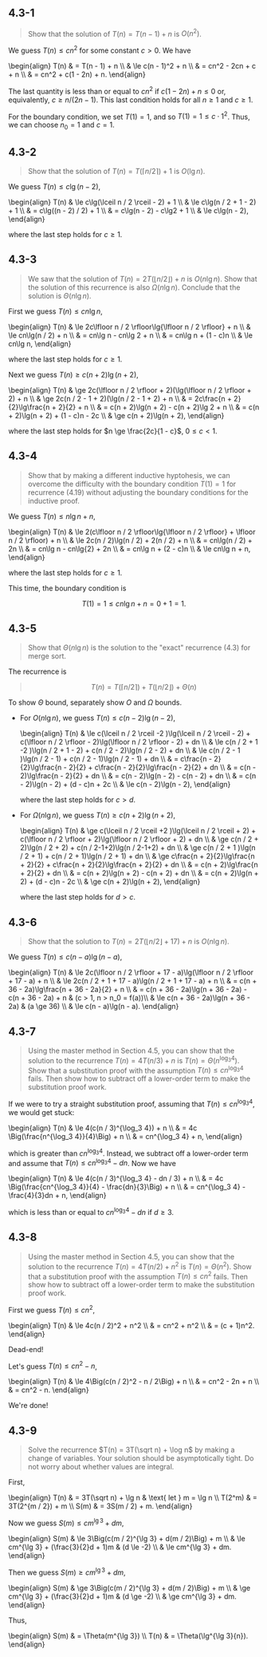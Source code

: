 ## 4.3-1

> Show that the solution of $T(n) = T(n - 1) + n$ is $O(n^2)$.

We guess $T(n) \le cn^2$ for some constant $c > 0$. We have

\begin{align}
T(n) & =   T(n - 1) + n \\\\
     & \le c(n - 1)^2 + n \\\\
     & =   cn^2 - 2cn + c + n \\\\
     & =   cn^2 + c(1 - 2n) + n.
\end{align}

The last quantity is less than or equal to $cn^2$ if $c(1 - 2n) + n \le 0$ or, equivalently, $c \ge n / (2n - 1)$. This last condition holds for all $n \ge 1$ and $c \ge 1$.

For the boundary condition, we set $T(1) = 1$, and so $T(1) = 1 \le c \cdot 1^2$. Thus, we can choose $n_0 = 1$ and $c = 1$.

## 4.3-2

> Show that the solution of $T(n) = T(\lceil n / 2 \rceil) + 1$ is $O(\lg n)$.

We guess $T(n) \le c\lg(n - 2)$,

\begin{align}
T(n) & \le c\lg(\lceil n / 2 \rceil - 2) + 1 \\\\
     & \le c\lg(n / 2 + 1 - 2) + 1 \\\\
     & =   c\lg((n - 2) / 2) + 1 \\\\
     & =   c\lg(n - 2) - c\lg2 + 1 \\\\
     & \le c\lg(n - 2),
\end{align}

where the last step holds for $c \ge 1$.

## 4.3-3

> We saw that the solution of $T(n) = 2T(\lfloor n / 2 \rfloor) + n$ is $O(n\lg n)$. Show that the solution of this recurrence is also $\Omega(n\lg n)$. Conclude that the solution is $\Theta(n\lg n)$.

First we guess $T(n) \le cn\lg n$,

\begin{align}
T(n) & \le 2c\lfloor n / 2 \rfloor\lg{\lfloor n / 2 \rfloor} + n \\\\
     & \le cn\lg(n / 2) + n \\\\
     & =   cn\lg n - cn\lg 2 + n \\\\
     & =   cn\lg n + (1 - c)n \\\\
     & \le cn\lg n, 
\end{align}

where the last step holds for $c \ge 1$.

Next we guess $T(n) \ge c(n + 2)\lg(n + 2)$,

\begin{align}
T(n) & \ge 2c(\lfloor n / 2 \rfloor + 2)(\lg(\lfloor n / 2 \rfloor + 2) + n \\\\
     & \ge 2c(n / 2 - 1 + 2)(\lg(n / 2 - 1 + 2) + n \\\\
     & =   2c\frac{n + 2}{2}\lg\frac{n + 2}{2} + n \\\\
     & =   c(n + 2)\lg(n + 2) - c(n + 2)\lg 2 + n \\\\
     & =   c(n + 2)\lg(n + 2) + (1 - c)n - 2c \\\\
     & \ge c(n + 2)\lg(n + 2), 
\end{align}

where the last step holds for $n \ge \frac{2c}{1 - c}$, $0 \le c < 1$.

## 4.3-4

> Show that by making a different inductive hyptohesis, we can overcome the difficulty with the boundary condition $T(1) = 1$ for recurrence $\text{(4.19)}$ without adjusting the boundary conditions for the inductive proof.

We guess $T(n) \le n\lg n + n$,

\begin{align}
T(n) & \le 2(c\lfloor n / 2 \rfloor\lg{\lfloor n / 2 \rfloor} + \lfloor n / 2 \rfloor) + n \\\\
     & \le 2c(n / 2)\lg(n / 2) + 2(n / 2) + n \\\\
     & =   cn\lg(n / 2) + 2n \\\\
     & =   cn\lg n - cn\lg{2} + 2n \\\\
     & =   cn\lg n + (2 - c)n \\\\
     & \le cn\lg n + n, 
\end{align}

where the last step holds for $c \ge 1$.

This time, the boundary condition is

$$T(1) = 1 \le cn\lg n + n = 0 + 1 = 1.$$

## 4.3-5

> Show that $\Theta(n\lg n)$ is the solution to the "exact" recurrence $\text{(4.3)}$ for merge sort.

The recurrence is

> $$T(n) = T(\lceil n / 2 \rceil) + T(\lfloor n / 2 \rfloor) + \Theta(n) \tag{4.3}$$

To show $\Theta$ bound, separately show $O$ and $\Omega$ bounds.

- For $O(n\lg n)$, we guess $T(n) \le c(n - 2)\lg(n - 2)$,

    \begin{align}
    T(n) & \le c(\lceil n / 2 \rceil -2 )\lg(\lceil n / 2 \rceil - 2) + c(\lfloor n / 2 \rfloor - 2)\lg(\lfloor n / 2 \rfloor - 2) + dn \\\\
         & \le c(n / 2 + 1 -2 )\lg(n / 2 + 1 - 2) + c(n / 2 - 2)\lg(n / 2 - 2) + dn \\\\
         & \le c(n / 2 - 1 )\lg(n / 2 - 1) + c(n / 2 - 1)\lg(n / 2 - 1) + dn \\\\
         & =   c\frac{n - 2}{2}\lg\frac{n - 2}{2} + c\frac{n - 2}{2}\lg\frac{n - 2}{2} + dn \\\\
         & =   c(n - 2)\lg\frac{n - 2}{2} + dn \\\\
         & =   c(n - 2)\lg(n - 2) - c(n - 2) + dn \\\\
         & =   c(n - 2)\lg(n - 2) + (d - c)n + 2c \\\\
         & \le c(n - 2)\lg(n - 2),
    \end{align}

    where the last step holds for $c > d$.

- For $\Omega(n\lg n)$, we guess $T(n) \ge c(n + 2)\lg (n + 2)$,

    \begin{align}
    T(n) & \ge c(\lceil n / 2 \rceil +2 )\lg(\lceil n / 2 \rceil + 2) + c(\lfloor n / 2 \rfloor + 2)\lg(\lfloor n / 2 \rfloor + 2) + dn \\\\
         & \ge c(n / 2 + 2)\lg(n / 2 + 2) + c(n / 2-1+2)\lg(n / 2-1+2) + dn \\\\
         & \ge c(n / 2 + 1 )\lg(n / 2 + 1) + c(n / 2 + 1)\lg(n / 2 + 1) + dn \\\\
         & \ge c\frac{n + 2}{2}\lg\frac{n + 2}{2} + c\frac{n + 2}{2}\lg\frac{n + 2}{2} + dn \\\\
         & =   c(n + 2)\lg\frac{n + 2}{2} + dn \\\\
         & =   c(n + 2)\lg(n + 2) - c(n + 2) + dn \\\\
         & =   c(n + 2)\lg(n + 2) + (d - c)n - 2c \\\\
         & \ge c(n + 2)\lg(n + 2),
    \end{align}
    
    where the last step holds for $d > c$.

## 4.3-6

> Show that the solution to $T(n) = 2T(\lfloor n / 2 \rfloor + 17) + n$ is $O(n\lg n)$.

We guess $T(n) \le c(n - a)\lg(n - a)$,

\begin{align}
T(n) & \le 2c(\lfloor n / 2 \rfloor + 17 - a)\lg(\lfloor n / 2 \rfloor + 17 - a) + n \\\\
     & \le 2c(n / 2 + 1 + 17 - a)\lg(n / 2 + 1 + 17 - a) + n \\\\
     & =   c(n + 36 - 2a)\lg\frac{n + 36 - 2a}{2} + n \\\\
     & =   c(n + 36 - 2a)\lg(n + 36 - 2a) - c(n + 36 - 2a) + n & (c > 1, n > n_0 = f(a))\\\\
     & \le c(n + 36 - 2a)\lg(n + 36 - 2a) & (a \ge 36) \\\\
     & \le c(n - a)\lg(n - a).
\end{align}

## 4.3-7

> Using the master method in Section 4.5, you can show that the solution to the recurrence $T(n) = 4T(n / 3) + n$ is $T(n) = \Theta(n^{\log_3 4})$. Show that a substitution proof with the assumption $T(n) \le cn^{\log_{3}4}$ fails. Then show how to subtract off a lower-order term to make the substitution proof work.

If we were to try a straight substitution proof, assuming that $T(n) \le cn^{\log_3 4}$, we would get stuck:

\begin{align}
T(n) & \le 4(c(n / 3)^{\log_3 4}) + n \\\\
     & =   4c \Big(\frac{n^{\log_3 4}}{4}\Big) + n \\\\
     & =   cn^{\log_3 4} + n,
\end{align}

which is greater than $cn^{\log_3 4}$. Instead, we subtract off a lower-order term and assume that $T(n) \le cn^{\log_3 4} - dn$. Now we have

\begin{align}
T(n) & \le 4(c(n / 3)^{\log_3 4} - dn / 3) + n \\\\
     & =   4c \Big(\frac{cn^{\log_3 4}}{4} - \frac{dn}{3}\Big) + n \\\\
     & =   cn^{\log_3 4} - \frac{4}{3}dn + n,
\end{align}

which is less than or equal to $cn^{\log_3 4} - dn$ if $d \ge 3$.

## 4.3-8

> Using the master method in Section 4.5, you can show that the solution to the recurrence $T(n) = 4T(n / 2) + n^2$ is $T(n) = \Theta(n^2)$. Show that a substitution proof with the assumption $T(n) \le cn^2$ fails. Then show how to subtract off a lower-order term to make the substitution proof work.

First we guess $T(n) \le cn^2$,

\begin{align}
T(n) & \le 4c(n / 2)^2 + n^2 \\\\
     & =   cn^2 + n^2 \\\\
     & =   (c + 1)n^2.
\end{align}

Dead-end!

Let's guess $T(n) \le cn^2 - n$,

\begin{align}
T(n) & \le 4\Big(c(n / 2)^2 - n / 2\Big) + n \\\\
     & =   cn^2 - 2n + n \\\\
     & =   cn^2 - n.
\end{align}

We're done!

## 4.3-9

> Solve the recurrence $T(n) = 3T(\sqrt n) + \log n$ by making a change of variables. Your solution should be asymptotically tight. Do not worry about whether values are integral.

First,

\begin{align}
  T(n) & = 3T(\sqrt n) + \lg n & \text{ let } m = \lg n \\\\
T(2^m) & = 3T(2^{m / 2}) + m \\\\
  S(m) & = 3S(m / 2) + m.
\end{align}

Now we guess $S(m) \le cm^{\lg 3} + dm$,

\begin{align}
S(m) & \le 3\Big(c(m / 2)^{\lg 3} + d(m / 2)\Big) + m \\\\
     & \le cm^{\lg 3} + (\frac{3}{2}d + 1)m & (d \le -2) \\\\
     & \le cm^{\lg 3} + dm.
\end{align}

Then we guess $S(m) \ge cm^{\lg 3} + dm$,

\begin{align}
S(m) & \ge 3\Big(c(m / 2)^{\lg 3} + d(m / 2)\Big) + m \\\\
     & \ge cm^{\lg 3} + (\frac{3}{2}d + 1)m & (d \ge -2) \\\\
     & \ge cm^{\lg 3} + dm.
\end{align}

Thus,

\begin{align}
S(m) & = \Theta(m^{\lg 3}) \\\\
T(n) & = \Theta(\lg^{\lg 3}{n}).
\end{align}
